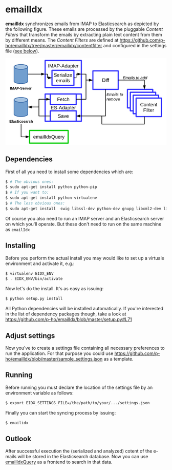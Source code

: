 # emailIdx
**emailIdx** synchronizes emails from IMAP to Elasticsearch as depicted by the following figure.
These emails are processed by the pluggable *Content Filters* that transform the emails by
extracting plain text content from them by different means. The *Content Filters* are defined at
https://github.com/p-ho/emailIdx/tree/master/emailidx/contentfilter and configured in the
settings file ([see below](#adjust-settings)).

![emailIdx overview](./doc_img/emailidx_overview.png?raw=true "emailIdx overview")

## Dependencies
First of all you need to install some dependencies which are:
```bash
$ # The obvious ones:
$ sudo apt-get install python python-pip
$ # If you want to:
$ sudo apt-get install python-virtualenv
$ # The less obvious ones:
$ sudo apt-get install  swig libssl-dev python-dev gnupg libxml2-dev libxslt1-dev
```

Of course you also need to run an IMAP server and an Elasticsearch server on which you'll operate.
But these don't need to run on the same machine as `emailIdx`

## Installing
Before you perform the actual install you may would like to set up a virtuale environment and activate it, e.g.:
```bash
$ virtualenv EIDX_ENV
$ . EIDX_ENV/bin/activate
```
Now let's do the install. It's as easy as issuing:
```bash
$ python setup.py install
```
All Python dependencies will be installed automatically. If you're interested in the list of dependency packages though, take a look at https://github.com/p-ho/emailIdx/blob/master/setup.py#L71

## Adjust settings
Now you've to create a settings file containing all necessary preferences to run the application.
For that purpose you could use https://github.com/p-ho/emailIdx/blob/master/sample_settings.json as a template.

## Running
Before running you must declare the location of the settings file by an environment variable as follows:
```bash
$ export EIDX_SETTINGS_FILE=/the/path/to/your/.../settings.json
```
Finally you can start the syncing process by issuing:
```bash
$ emailidx
```

## Outlook
After successful execution the (serialized and analyzed) cotent of the e-mails will be stored in the Elasticsearch database.
Now you can use [emailIdxQuery](https://github.com/p-ho/emailIdxQuery) as a frontend to search in that data.

